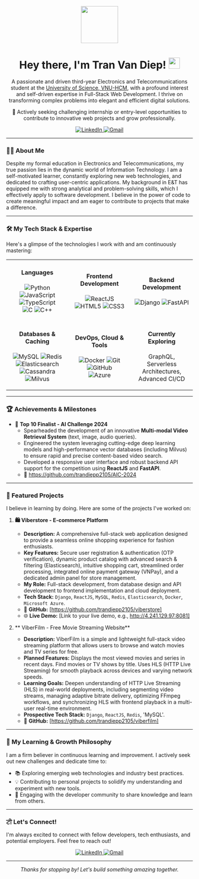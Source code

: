 <div id="header" align="center">
  <img src="https://media.giphy.com/media/M9gbBd9nbDrOTu1Mqx/giphy.gif" width="100"/>
  <h1>
    Hey there, I'm Tran Van Diep!
    <img src="https://media.giphy.com/media/hvRJCLFzcasrR4ia7q/giphy.gif" width="30px"/>
  </h1>
  <p>
    A passionate and driven third-year Electronics and Telecommunications student at the <a href="https://www.hcmus.edu.vn/" target="_blank">University of Science, VNU-HCM</a>,
    with a profound interest and self-driven expertise in Full-Stack Web Development.
    I thrive on transforming complex problems into elegant and efficient digital solutions.
  </p>
  <p>
    🚀 Actively seeking challenging internship or entry-level opportunities to contribute to innovative web projects and grow professionally.
  </p>
  <div>
    <a href="https://www.linkedin.com/in/tranvandiep2105/" target="_blank">
      <img src="https://img.shields.io/badge/LinkedIn-0077B5?style=for-the-badge&logo=linkedin&logoColor=white" alt="LinkedIn"/>
    </a>
    <a href="mailto:tranvandiepp2105@gmail.com">
      <img src="https://img.shields.io/badge/Email_Me-D14836?style=for-the-badge&logo=gmail&logoColor=white" alt="Gmail"/>
    </a>
    <!-- Add Portfolio Link if you have one -->
    <!--
    <a href="YOUR_PORTFOLIO_LINK_HERE" target="_blank">
      <img src="https://img.shields.io/badge/Portfolio-343A40?style=for-the-badge&logo=google-chrome&logoColor=white" alt="Portfolio"/>
    </a>
    -->
  </div>
</div>

---

### 👨‍💻 About Me

Despite my formal education in Electronics and Telecommunications, my true passion lies in the dynamic world of Information Technology. I am a self-motivated learner, constantly exploring new web technologies, and dedicated to crafting user-centric applications. My background in E&T has equipped me with strong analytical and problem-solving skills, which I effectively apply to software development. I believe in the power of code to create meaningful impact and am eager to contribute to projects that make a difference.

---

### 🛠️ My Tech Stack & Expertise

Here's a glimpse of the technologies I work with and am continuously mastering:

<div align="center">
  <table width="100%">
    <tr>
      <td align="center" width="33%">
        <h4>Languages</h4>
        <p>
          <img src="https://img.shields.io/badge/Python-3776AB?style=flat-square&logo=python&logoColor=white" alt="Python"/>
          <img src="https://img.shields.io/badge/JavaScript-F7DF1E?style=flat-square&logo=javascript&logoColor=black" alt="JavaScript"/>
          <img src="https://img.shields.io/badge/TypeScript-007ACC?style=flat-square&logo=typescript&logoColor=white" alt="TypeScript"/>
          <br/>
          <img src="https://img.shields.io/badge/C-00599C?style=flat-square&logo=c&logoColor=white" alt="C"/>
          <img src="https://img.shields.io/badge/C%2B%2B-00599C?style=flat-square&logo=c%2B%2B&logoColor=white" alt="C++"/>
        </p>
      </td>
      <td align="center" width="33%">
        <h4>Frontend Development</h4>
        <p>
          <img src="https://img.shields.io/badge/React-20232A?style=flat-square&logo=react&logoColor=61DAFB" alt="ReactJS"/>
          <img src="https://img.shields.io/badge/HTML5-E34F26?style=flat-square&logo=html5&logoColor=white" alt="HTML5"/>
          <img src="https://img.shields.io/badge/CSS3-1572B6?style=flat-square&logo=css3&logoColor=white" alt="CSS3"/>
          <!-- Add more like Redux, Next.js if applicable -->
        </p>
      </td>
      <td align="center" width="33%">
        <h4>Backend Development</h4>
        <p>
          <img src="https://img.shields.io/badge/Django-092E20?style=flat-square&logo=django&logoColor=white" alt="Django"/>
          <img src="https://img.shields.io/badge/FastAPI-009688?style=flat-square&logo=fastapi&logoColor=white" alt="FastAPI"/>
          <!-- Add more like Node.js, Express if applicable -->
        </p>
      </td>
    </tr>
    <tr>
      <td align="center" width="33%">
        <h4>Databases & Caching</h4>
        <p>
          <img src="https://img.shields.io/badge/MySQL-005C84?style=flat-square&logo=mysql&logoColor=white" alt="MySQL"/>
          <img src="https://img.shields.io/badge/Redis-DC382D?style=flat-square&logo=redis&logoColor=white" alt="Redis"/>
          <img src="https://img.shields.io/badge/Elasticsearch-005571?style=flat-square&logo=elasticsearch&logoColor=white" alt="Elasticsearch"/>
          <br/>
          <img src="https://img.shields.io/badge/Apache%20Cassandra-1287B1?style=flat-square&logo=apachecassandra&logoColor=white" alt="Cassandra"/>
          <img src="https://img.shields.io/badge/Milvus-42B983?style=flat-square&logo=milvus&logoColor=white" alt="Milvus"/>
        </p>
      </td>
      <td align="center" width="33%">
        <h4>DevOps, Cloud & Tools</h4>
        <p>
          <img src="https://img.shields.io/badge/Docker-2496ED?style=flat-square&logo=docker&logoColor=white" alt="Docker"/>
          <img src="https://img.shields.io/badge/Git-F05032?style=flat-square&logo=git&logoColor=white" alt="Git"/>
          <img src="https://img.shields.io/badge/GitHub-181717?style=flat-square&logo=github&logoColor=white" alt="GitHub"/>
          <br/>
          <img src="https://img.shields.io/badge/Microsoft_Azure-0089D6?style=flat-square&logo=microsoft-azure&logoColor=white" alt="Azure"/>
          <!-- Add more like Jenkins, Postman if applicable -->
        </p>
      </td>
      <td align="center" width="33%">
        <h4>Currently Exploring</h4>
        <p>
          <!-- Add technologies you are currently learning, e.g., GraphQL, Kubernetes, AWS -->
          GraphQL, Serverless Architectures, Advanced CI/CD
        </p>
      </td>
    </tr>
  </table>
</div>

---

### 🏆 Achievements & Milestones

*   🌟 **Top 10 Finalist - AI Challenge 2024**
    *   Spearheaded the development of an innovative **Multi-modal Video Retrieval System** (text, image, audio queries).
    *   Engineered the system leveraging cutting-edge deep learning models and high-performance vector databases (including Milvus) to ensure rapid and precise content-based video search.
    *   Developed a responsive user interface and robust backend API support for the competition using **ReactJS** and **FastAPI**.
    *   🔗 https://github.com/trandiepp2105/AIC-2024

---

### 🚀 Featured Projects

I believe in learning by doing. Here are some of the projects I've worked on:

1.  **🛍️ Viberstore - E-commerce Platform**
    *   **Description:** A comprehensive full-stack web application designed to provide a seamless online shopping experience for fashion enthusiasts.
    *   **Key Features:** Secure user registration & authentication (OTP verification), dynamic product catalog with advanced search & filtering (Elasticsearch), intuitive shopping cart, streamlined order processing, integrated online payment gateway (VNPay), and a dedicated admin panel for store management.
    *   **My Role:** Full-stack development, from database design and API development to frontend implementation and cloud deployment.
    *   **Tech Stack:** `Django`, `ReactJS`, `MySQL`, `Redis`, `Elasticsearch`, `Docker`, `Microsoft Azure`.
    *   🔗 **GitHub:** [https://github.com/trandiepp2105/viberstore]
    *   🌐 **Live Demo:** [Link to your live demo, e.g., http://4.241.129.97:8081]

2.  ** ViberFilm - Free Movie Streaming Website**
    *   **Description:** ViberFilm is a simple and lightweight full-stack video streaming platform that allows users to browse and watch movies and TV series for free.
    *   **Planned Features:** Displays the most viewed movies and series in recent days. Find movies or TV shows by title. Uses HLS (HTTP Live Streaming) for smooth playback across devices and varying network speeds.
    *   **Learning Goals:** Deepen understanding of HTTP Live Streaming (HLS) in real-world deployments, including segmenting video streams, managing adaptive bitrate delivery, optimizing FFmpeg workflows, and synchronizing HLS with frontend playback in a multi-user real-time environment.
    *   **Prospective Tech Stack:** `Django`, `ReactJS`, `Redis`, 'MySQL'.
    *   🔗 **GitHub:** [https://github.com/trandiepp2105/viberfilm]

---

### 🌱 My Learning & Growth Philosophy

I am a firm believer in continuous learning and improvement. I actively seek out new challenges and dedicate time to:
*   📚 Exploring emerging web technologies and industry best practices.
*   💡 Contributing to personal projects to solidify my understanding and experiment with new tools.
*   🤝 Engaging with the developer community to share knowledge and learn from others.

---

### ਟੀ Let's Connect!

I'm always excited to connect with fellow developers, tech enthusiasts, and potential employers. Feel free to reach out!

<p align="center">
  <a href="https://www.linkedin.com/in/tranvandiep2105/" target="_blank">
    <img src="https://img.shields.io/badge/Connect_on_LinkedIn-0077B5?style=for-the-badge&logo=linkedin&logoColor=white" alt="LinkedIn"/>
  </a>
  <a href="mailto:tranvandiepp2105@gmail.com">
    <img src="https://img.shields.io/badge/Send_Me_an_Email-D14836?style=for-the-badge&logo=gmail&logoColor=white" alt="Gmail"/>
  </a>
</p>

---

<!-- GitHub Stats - Optional, but can look nice -->
<!--
<div align="center">
  <h3>📊 My GitHub Stats</h3>
  <img src="https://github-readme-stats.vercel.app/api?username=YOUR_USERNAME&show_icons=true&theme=tokyonight&hide_border=true&count_private=true" alt="GitHub Stats"/>
  <br/>
  <img src="https://github-readme-stats.vercel.app/api/top-langs/?username=YOUR_USERNAME&layout=compact&theme=tokyonight&hide_border=true&langs_count=8" alt="Top Languages"/>
  <br/>
  <img src="https://github-readme-streak-stats.herokuapp.com/?user=YOUR_USERNAME&theme=tokyonight&hide_border=true" alt="GitHub Streak"/>
</div>
-->

<!-- You can add a "Thanks for visiting" or a small creative footer here if you like -->
<p align="center">
  <em>Thanks for stopping by! Let's build something amazing together.</em>
</p>
